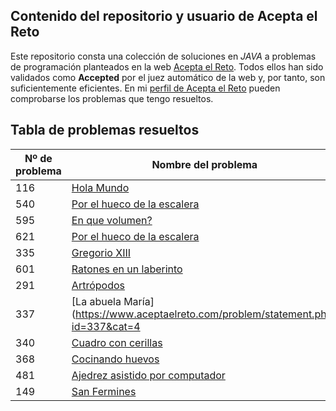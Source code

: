 ## Contenido del repositorio y usuario de Acepta el Reto
Este repositorio consta una colección de soluciones en *JAVA* a problemas de programación planteados en la web [Acepta el Reto](https://www.aceptaelreto.com/). Todos ellos han sido validados como **Accepted** por el juez automático de la web y, por tanto, son suficientemente eficientes. En mi [perfil de Acepta el Reto](https://www.aceptaelreto.com/user/profile.php) pueden comprobarse los problemas que tengo resueltos.

## Tabla de problemas resueltos
|Nº de problema  | Nombre del problema| Solución
|--|--|--|
| 116 | [Hola Mundo](https://www.aceptaelreto.com/problem/statement.php?id=116&cat=5) | [HolaMundoHolaMundo.java](https://github.com/andvigofp/Acepta_el_reto/blob/master/Soluciones/HolaMundo.java "HolaMundo.java")| | |
| 540 | [Por el hueco de la escalera](https://www.aceptaelreto.com/problem/statement.php?id=540&cat=4) | [PorElHuecoDeLaEscalera.java](https://github.com/andvigofp/Acepta_el_reto/blob/master/Soluciones/PorElHuecoDeLaEscalera.java "PorElHuecoDeLaEscalera.java")| | |
| 595 | [En que volumen?](https://www.aceptaelreto.com/problem/statement.php?id=595&cat=4) | [EnQueVolumen.java](https://github.com/andvigofp/Acepta_el_reto/blob/master/Soluciones/EnQueVolumen.java "EnQueVolumen.java")| | |
| 621 | [Por el hueco de la escalera](https://www.aceptaelreto.com/problem/statement.php?id=621&cat=4) | [OtraPagina.java](https://github.com/andvigofp/Acepta_el_reto/blob/master/Soluciones/OtraPagina.java "OtraPagina.java")| | |
| 335 | [Gregorio XIII](https://www.aceptaelreto.com/pub/problems/v003/55/st/statements/Spanish/index.html) | [Gregorio_XIII.java](https://github.com/andvigofp/Acepta_el_reto/blob/master/Soluciones/Gregorio_XIII.java "Gregorio_XIII.java")| | |
| 601 | [Ratones en un laberinto](https://www.aceptaelreto.com/pub/problems/v006/01/st/statements/Spanish/index.html) | [Ratones_en_un_laberinto.java](https://github.com/andvigofp/Acepta_el_reto/blob/master/Soluciones/Ratones_en_un_laberinto.java "Ratones_en_un_laberinto.java")| | |
| 291 | [Artrópodos](https://www.aceptaelreto.com/problem/statement.php?id=293&cat=4) | [Artropodos.java](https://github.com/andvigofp/Acepta_el_reto/blob/master/Soluciones/Artropodos.java "Artropodos.java")| | |
| 337 | [La abuela María](https://www.aceptaelreto.com/problem/statement.php?id=337&cat=4 | [La_abuela_Maria.java](https://github.com/andvigofp/Acepta_el_reto/blob/master/Soluciones/La_abuela_Maria.java "La_abuela_Maria.java")| | |
| 340 | [Cuadro con cerillas](https://www.aceptaelreto.com/problem/statement.php?id=340&cat=4) | [Cuadro_con_cerillas.java](https://github.com/andvigofp/Acepta_el_reto/blob/master/Soluciones/Cuadro_con_cerillas.java "Cuadro_con_cerillas.java")| | |
| 368 | [Cocinando huevos](https://www.aceptaelreto.com/problem/statement.php?id=368&cat=4) | [Cocinando_huevos.java](https://github.com/andvigofp/Acepta_el_reto/blob/master/Soluciones/Cocinando_huevos.java "Cocinando_huevos.java")| | |
| 481 | [Ajedrez asistido por computador](https://www.aceptaelreto.com/problem/statement.php?id=481&cat=4) | [Ajedrez_asistido_por_computador.java ](https://github.com/andvigofp/Acepta_el_reto/blob/master/Soluciones/Ajedrez_asistido_por_computador.java "Ajedrez_asistido_por_computador.java")| | |
| 149 | [San Fermines](https://www.aceptaelreto.com/problem/statement.php?id=149&potw=1) | [San_Fermines.java](https://github.com/andvigofp/Acepta_el_reto/blob/master/Soluciones/San_Fermines.java "San_Fermines.java")| | |